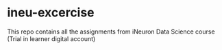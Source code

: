 # ineu-excercise
This repo contains all the assignments from iNeuron Data Science course (Trial in learner digital account)
